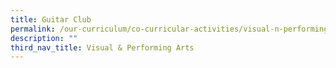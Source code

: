 ```yaml
---
title: Guitar Club
permalink: /our-curriculum/co-curricular-activities/visual-n-performing-arts/guitar-club/
description: ""
third_nav_title: Visual & Performing Arts
---
```

